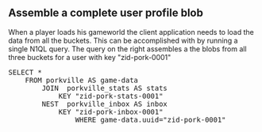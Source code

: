 ## Assemble a complete user profile blob

When a player loads his gameworld the client application needs to load the data from all the buckets. 
This can be accomplished with by running a single N1QL query. The query on the right assembles a 
the blobs from all three buckets for a user with key "zid-pork-0001"

<pre id="example">
SELECT * 
    FROM porkville AS game-data 
        JOIN  porkville_stats AS stats
            KEY "zid-pork-stats-0001" 
        NEST  porkville_inbox AS inbox 
            KEY "zid-pork-inbox-0001" 
                WHERE game-data.uuid="zid-pork-0001"
</pre>
